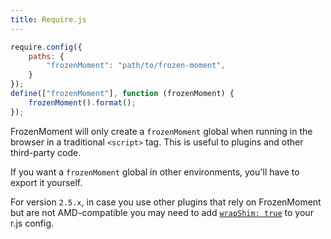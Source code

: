 ```yaml
---
title: Require.js
---
```



```javascript
require.config({
    paths: {
        "frozenMoment": "path/to/frozen-moment",
    }
});
define(["frozenMoment"], function (frozenMoment) {
    frozenMoment().format();
});
```

FrozenMoment will only create a `frozenMoment` global when running in the browser in a traditional `<script>` tag. This is useful to plugins and other third-party code.

If you want a `frozenMoment` global in other environments, you'll have to export it yourself.

For version `2.5.x`, in case you use other plugins that rely on FrozenMoment but are
not AMD-compatible you may need to add [`wrapShim:
true`](https://github.com/jrburke/r.js/blob/b8a6982d2923ae8389355edaa50d2b7f8065a01a/build/example.build.js#L68-L78)
to your r.js config.
